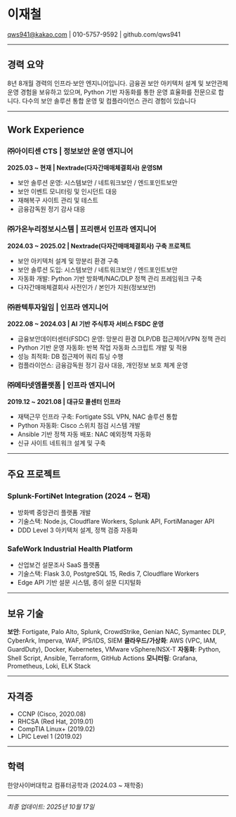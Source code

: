 # 이재철

qws941@kakao.com | 010-5757-9592 | github.com/qws941

---

## 경력 요약

8년 8개월 경력의 인프라·보안 엔지니어입니다. 금융권 보안 아키텍처 설계 및 보안관제 운영 경험을 보유하고 있으며, Python 기반 자동화를 통한 운영 효율화를 전문으로 합니다. 다수의 보안 솔루션 통합 운영 및 컴플라이언스 관리 경험이 있습니다

---

## Work Experience

### ㈜아이티센 CTS | 정보보안 운영 엔지니어
**2025.03 ~ 현재 | Nextrade(다자간매매체결회사) 운영SM**

- 보안 솔루션 운영: 시스템보안 / 네트워크보안 / 엔드포인트보안
- 보안 이벤트 모니터링 및 인시던트 대응
- 재해복구 사이트 관리 및 테스트
- 금융감독원 정기 감사 대응

### ㈜가온누리정보시스템 | 프리랜서 인프라 엔지니어
**2024.03 ~ 2025.02 | Nextrade(다자간매매체결회사) 구축 프로젝트**

- 보안 아키텍처 설계 및 망분리 환경 구축
- 보안 솔루션 도입: 시스템보안 / 네트워크보안 / 엔드포인트보안
- 자동화 개발: Python 기반 방화벽/NAC/DLP 정책 관리 프레임워크 구축
- 다자간매매체결회사 사전인가 / 본인가 지원(정보보안)

### ㈜콴텍투자일임 | 인프라 엔지니어
**2022.08 ~ 2024.03 | AI 기반 주식투자 서비스 FSDC 운영**

- 금융보안데이터센터(FSDC) 운영: 망분리 환경 DLP/DB 접근제어/VPN 정책 관리
- Python 기반 운영 자동화: 반복 작업 자동화 스크립트 개발 및 적용
- 성능 최적화: DB 접근제어 쿼리 튜닝 수행
- 컴플라이언스: 금융감독원 정기 감사 대응, 개인정보 보호 체계 운영

### ㈜메타넷엠플랫폼 | 인프라 엔지니어
**2019.12 ~ 2021.08 | 대규모 콜센터 인프라**

- 재택근무 인프라 구축: Fortigate SSL VPN, NAC 솔루션 통합
- Python 자동화: Cisco 스위치 점검 시스템 개발
- Ansible 기반 정책 자동 배포: NAC 예외정책 자동화
- 신규 사이트 네트워크 설계 및 구축

---

## 주요 프로젝트

### Splunk-FortiNet Integration (2024 ~ 현재)
- 방화벽 중앙관리 플랫폼 개발
- 기술스택: Node.js, Cloudflare Workers, Splunk API, FortiManager API
- DDD Level 3 아키텍처 설계, 정책 검증 자동화

### SafeWork Industrial Health Platform
- 산업보건 설문조사 SaaS 플랫폼
- 기술스택: Flask 3.0, PostgreSQL 15, Redis 7, Cloudflare Workers
- Edge API 기반 설문 시스템, 종이 설문 디지털화

---

## 보유 기술

**보안**: Fortigate, Palo Alto, Splunk, CrowdStrike, Genian NAC, Symantec DLP, CyberArk, Imperva, WAF, IPS/IDS, SIEM
**클라우드/가상화**: AWS (VPC, IAM, GuardDuty), Docker, Kubernetes, VMware vSphere/NSX-T
**자동화**: Python, Shell Script, Ansible, Terraform, GitHub Actions
**모니터링**: Grafana, Prometheus, Loki, ELK Stack

---

## 자격증

- CCNP (Cisco, 2020.08)
- RHCSA (Red Hat, 2019.01)
- CompTIA Linux+ (2019.02)
- LPIC Level 1 (2019.02)

---

## 학력

한양사이버대학교 컴퓨터공학과 (2024.03 ~ 재학중)

---

_최종 업데이트: 2025년 10월 17일_
